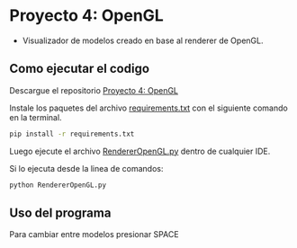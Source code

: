 # Proyecto 4: OpenGL

- Visualizador de modelos creado en base al renderer de OpenGL.

## Como ejecutar el codigo

Descargue el repositorio [Proyecto 4: OpenGL](https://github.com/juanferdeleon/Proyecto-4-OpenGL)

Instale los paquetes del archivo [requirements.txt](/requirements.txt) con el siguiente comando en la terminal.

```bash
pip install -r requirements.txt
```

Luego ejecute el archivo [RendererOpenGL.py](/RendererOpenGL.py) dentro de cualquier IDE.

Si lo ejecuta desde la linea de comandos:

```bash
python RendererOpenGL.py
```

## Uso del programa

Para cambiar entre modelos presionar SPACE

